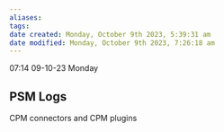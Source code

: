 ```yaml
---
aliases: 
tags: 
date created: Monday, October 9th 2023, 5:39:31 am
date modified: Monday, October 9th 2023, 7:26:18 am
---
```

07:14 09-10-23 Monday  

## PSM Logs

CPM connectors and CPM plugins